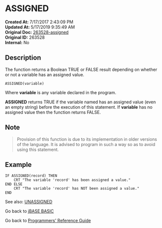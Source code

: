 # ASSIGNED

**Created At:** 7/17/2017 2:43:09 PM  
**Updated At:** 5/17/2019 9:35:49 AM  
**Original Doc:** [263528-assigned](https://docs.jbase.com/36868-jbase-basic/263528-assigned)  
**Original ID:** 263528  
**Internal:** No  

## Description

The function returns a Boolean TRUE or FALSE result depending on whether or not a variable has an assigned value.

```
ASSIGNED(variable)
```

Where **variable** is any variable declared in the program.

**ASSIGNED** returns TRUE if the variable named has an assigned value (even an empty string) before the execution of this statement. If **variable** has no assigned value then the function returns FALSE.

## Note

> Provision of this function is due to its implementation in older versions of the language. It is advised to program in such a way so as to avoid using this statement.

## Example

```
IF ASSIGNED(record) THEN
    CRT "The variable 'record' has been assigned a value."
END ELSE
    CRT "The variable 'record' has NOT been assigned a value."
END
```

See also: [UNASSIGNED](./../unassigned)

Go back to [jBASE BASIC](./../README.md)

Go back to [Programmers' Reference Guide](./../../reference-guides/jbc/README.md)

  
<PageFooter />
